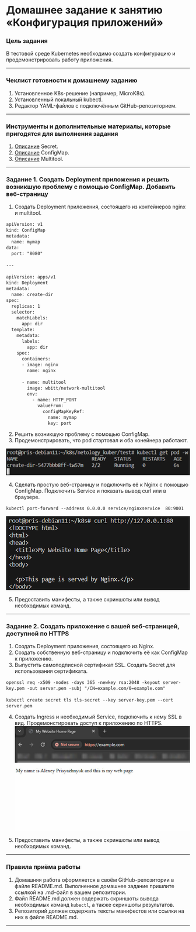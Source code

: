 # Домашнее задание к занятию «Конфигурация приложений»

### Цель задания

В тестовой среде Kubernetes необходимо создать конфигурацию и продемонстрировать работу приложения.

------

### Чеклист готовности к домашнему заданию

1. Установленное K8s-решение (например, MicroK8s).
2. Установленный локальный kubectl.
3. Редактор YAML-файлов с подключённым GitHub-репозиторием.

------

### Инструменты и дополнительные материалы, которые пригодятся для выполнения задания

1. [Описание](https://kubernetes.io/docs/concepts/configuration/secret/) Secret.
2. [Описание](https://kubernetes.io/docs/concepts/configuration/configmap/) ConfigMap.
3. [Описание](https://github.com/wbitt/Network-MultiTool) Multitool.

------

### Задание 1. Создать Deployment приложения и решить возникшую проблему с помощью ConfigMap. Добавить веб-страницу

1. Создать Deployment приложения, состоящего из контейнеров nginx и multitool.

```
apiVersion: v1
kind: ConfigMap
metadata:
  name: mymap
data:
  port: "8080"

---

apiVersion: apps/v1
kind: Deployment
metadata:
  name: create-dir
spec:
  replicas: 1
  selector:
    matchLabels:
      app: dir
  template:
    metadata:
      labels:
        app: dir
    spec:
      containers:
      - image: nginx
        name: nginx

      - name: multitool
        image: wbitt/network-multitool
        env:
          - name: HTTP_PORT
            valueFrom:
              configMapKeyRef:
                name: mymap
                key: port
```

2. Решить возникшую проблему с помощью ConfigMap.
3. Продемонстрировать, что pod стартовал и оба конейнера работают.

![alt text](image.png)

4. Сделать простую веб-страницу и подключить её к Nginx с помощью ConfigMap. Подключить Service и показать вывод curl или в браузере.
```
kubectl port-forward --address 0.0.0.0 service/nginxservice  80:9001
```
![alt text](image-1.png)

5. Предоставить манифесты, а также скриншоты или вывод необходимых команд.

------

### Задание 2. Создать приложение с вашей веб-страницей, доступной по HTTPS 

1. Создать Deployment приложения, состоящего из Nginx.
2. Создать собственную веб-страницу и подключить её как ConfigMap к приложению.
3. Выпустить самоподписной сертификат SSL. Создать Secret для использования сертификата.
```
openssl req -x509 -nodes -days 365 -newkey rsa:2048 -keyout server-key.pem -out server.pem -subj "/CN=example.com/0=example.com"

kubectl create secret tls tls-secret --key server-key.pem --cert server.pem
```

4. Создать Ingress и необходимый Service, подключить к нему SSL в вид. Продемонстировать доступ к приложению по HTTPS. 
![alt text](image-2.png)

5. Предоставить манифесты, а также скриншоты или вывод необходимых команд.

------

### Правила приёма работы

1. Домашняя работа оформляется в своём GitHub-репозитории в файле README.md. Выполненное домашнее задание пришлите ссылкой на .md-файл в вашем репозитории.
2. Файл README.md должен содержать скриншоты вывода необходимых команд `kubectl`, а также скриншоты результатов.
3. Репозиторий должен содержать тексты манифестов или ссылки на них в файле README.md.

------
